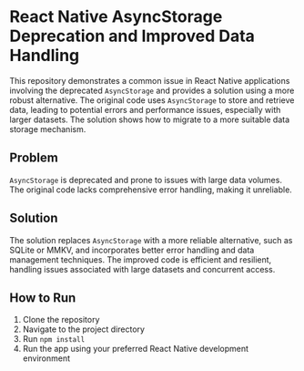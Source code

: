 # React Native AsyncStorage Deprecation and Improved Data Handling

This repository demonstrates a common issue in React Native applications involving the deprecated `AsyncStorage` and provides a solution using a more robust alternative.  The original code uses `AsyncStorage` to store and retrieve data, leading to potential errors and performance issues, especially with larger datasets.  The solution shows how to migrate to a more suitable data storage mechanism.

## Problem

`AsyncStorage` is deprecated and prone to issues with large data volumes. The original code lacks comprehensive error handling, making it unreliable.

## Solution

The solution replaces `AsyncStorage` with a more reliable alternative, such as SQLite or MMKV, and incorporates better error handling and data management techniques. The improved code is efficient and resilient, handling issues associated with large datasets and concurrent access.

## How to Run

1. Clone the repository
2. Navigate to the project directory
3. Run `npm install`
4. Run the app using your preferred React Native development environment